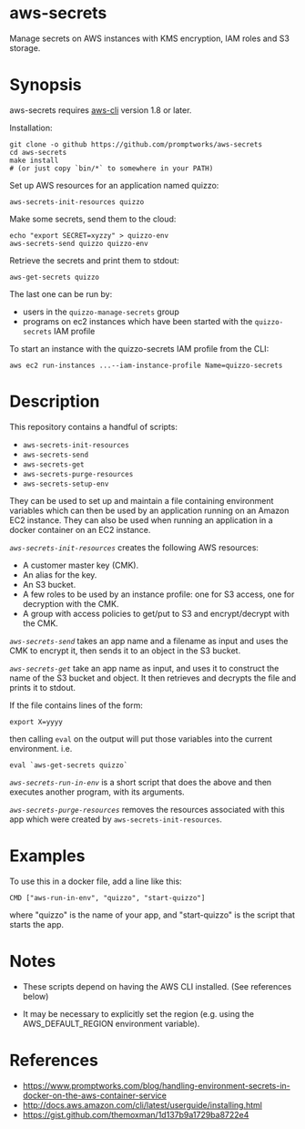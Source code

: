 aws-secrets
===========
Manage secrets on AWS instances with KMS encryption, IAM roles and S3 storage.

Synopsis
========

aws-secrets requires [aws-cli](https://aws.amazon.com/cli/) version 1.8 or later.

Installation:
```
git clone -o github https://github.com/promptworks/aws-secrets
cd aws-secrets
make install
# (or just copy `bin/*` to somewhere in your PATH)
```

Set up AWS resources for an application named quizzo:
```
aws-secrets-init-resources quizzo
```

Make some secrets, send them to the cloud:
```
echo "export SECRET=xyzzy" > quizzo-env
aws-secrets-send quizzo quizzo-env
```

Retrieve the secrets and print them to stdout:

```
aws-get-secrets quizzo
```

The last one can be run by:
  - users in the `quizzo-manage-secrets` group
  - programs on ec2 instances which have been started with the `quizzo-secrets` IAM profile

To start an instance with the quizzo-secrets IAM profile from the CLI:

  `aws ec2 run-instances ...--iam-instance-profile Name=quizzo-secrets`

Description
===========

This repository contains a handful of scripts:

- `aws-secrets-init-resources`
- `aws-secrets-send`
- `aws-secrets-get`
- `aws-secrets-purge-resources`
- `aws-secrets-setup-env`

They can be used to set up and maintain a file containing environment
variables which can then be used by an application running on an Amazon EC2
instance.  They can also be used when running an application in a
docker container on an EC2 instance.

*`aws-secrets-init-resources`* creates the following AWS resources:

- A customer master key (CMK).
- An alias for the key.
- An S3 bucket.
- A few roles to be used by an instance profile: one for S3 access, one for decryption with the CMK.
- A group with access policies to get/put to S3 and encrypt/decrypt with the CMK.

*`aws-secrets-send`* takes an app name and a  filename as input and uses
the CMK to encrypt it, then sends it to an object in the S3 bucket.

*`aws-secrets-get`* take an app name as input, and uses it to
construct the name of the S3 bucket and object.  It then retrieves
and decrypts the file and prints it to stdout.

If the file contains lines of the form:

```
export X=yyyy
```
then calling `eval` on the output will put those
variables into the current environment.  i.e.

```
eval `aws-get-secrets quizzo`
```

*`aws-secrets-run-in-env`* is a short script that does the above and
then executes another program, with its arguments.

*`aws-secrets-purge-resources`* removes the resources associated with this
app which were created by `aws-secrets-init-resources`.

Examples
=======
To use this in a docker file, add a line like this:
```
CMD ["aws-run-in-env", "quizzo", "start-quizzo"]
```
where "quizzo" is the name of your app, and "start-quizzo"
is the script that starts the app.

Notes
======

- These scripts depend on having the AWS CLI installed.  (See references below)

- It may be necessary to explicitly set the region (e.g. using the AWS_DEFAULT_REGION environment variable).

References
==========

- https://www.promptworks.com/blog/handling-environment-secrets-in-docker-on-the-aws-container-service
- http://docs.aws.amazon.com/cli/latest/userguide/installing.html
- https://gist.github.com/themoxman/1d137b9a1729ba8722e4

